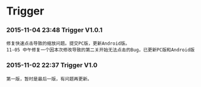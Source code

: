 
Trigger
===================================
### 2015-11-04 23:48           Trigger V1.0.1<br />
    修复快速点击导致的缩放问题。提交PC版，更新Android版。
    11-05 中午修复一个因本次修改导致的第二关开始无法点击的Bug，已更新PC版和Android版

### 2015-11-02 22:37           Trigger V1.0<br />
    第一版，暂时是最后一版，有问题再更新。

